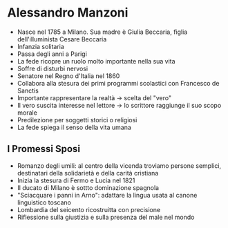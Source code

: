 # Alessandro Manzoni

- Nasce nel 1785 a Milano. Sua madre è Giulia Beccaria, figlia dell'illuminista Cesare Beccaria
- Infanzia solitaria
- Passa degli anni a Parigi
- La fede ricopre un ruolo molto importante nella sua vita
- Soffre di disturbi nervosi
- Senatore nel Regno d'Italia nel 1860
- Collabora alla stesura dei primi programmi scolastici con Francesco de Sanctis
- Importante rappresentare la realtà → scelta del "vero"
- Il vero suscita interesse nel lettore → lo scrittore raggiunge il suo scopo morale
- Predilezione per soggetti storici o religiosi
- La fede spiega il senso della vita umana

## I Promessi Sposi

- Romanzo degli umili: al centro della vicenda troviamo persone semplici, destinatari della solidarietà e della carità cristiana
- Inizia la stesura di Fermo e Lucia nel 1821
- Il ducato di Milano è sottto dominazione spagnola
- "Sciacquare i panni in Arno": adattare la lingua usata al canone linguistico toscano
- Lombardia del seicento ricostruitta con precisione
- Riflessione sulla giustizia e sulla presenza del male nel mondo